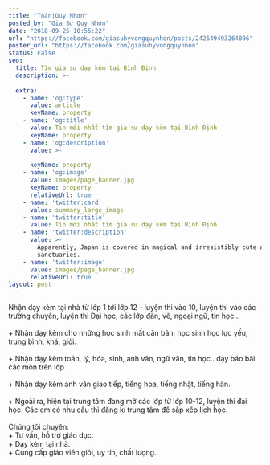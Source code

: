 ```yaml
---
title: "Toán|Quy Nhơn"
posted_by: "Gia Sư Quy Nhơn"
date: "2018-09-25 10:55:22"
url: "https://facebook.com/giasuhyvongquynhon/posts/242649493264896"
poster_url: "https://facebook.com/giasuhyvongquynhon"
status: False
seo:
  title: Tìm gia sư dạy kèm tại Bình Định
  description: >-
    
  extra:
    - name: 'og:type'
      value: article
      keyName: property
    - name: 'og:title'
      value: Tin mới nhất tìm gia sư dạy kèm tại Bình Định
      keyName: property
    - name: 'og:description'
      value: >-
        
      keyName: property
    - name: 'og:image'
      value: images/page_banner.jpg
      keyName: property
      relativeUrl: true
    - name: 'twitter:card'
      value: summary_large_image
    - name: 'twitter:title'
      value: Tin mới nhất tìm gia sư dạy kèm tại Bình Định
    - name: 'twitter:description'
      value: >-
        Apparently, Japan is covered in magical and irresistibly cute animal
        sanctuaries.
    - name: 'twitter:image'
      value: images/page_banner.jpg
      relativeUrl: true
layout: post
---
```

Nhận dạy kèm tại nhà từ lớp 1 tới lớp 12 - luyện thi vào 10, luyện thi vào các trường chuyên, luyện thi Đại học, các lớp đàn, vẽ, ngoại ngữ, tin học...<br><br>+ Nhận dạy kèm cho những học sinh mất căn bản, học sinh học lực yếu, trung bình, khá, giỏi.<br><br>+ Nhận dạy kèm toán, lý, hóa, sinh, anh văn, ngữ văn, tin học.. dạy báo bài các môn trên lớp<br><br>+ Nhận dạy kèm anh văn giao tiếp, tiếng hoa, tiếng nhật, tiếng hàn.<br><br>+ Ngoài ra, hiện tại trung tâm đang mở các lớp từ lớp 10-12, luyện thi đại học. Các em có nhu cầu thì đăng kí trung tâm để sắp xếp lịch học.<br><br>Chúng tôi chuyên:<br>+ Tư vấn, hỗ trợ giáo dục.<br>+ Dạy kèm tại nhà.<br>+ Cung cấp giáo viên giỏi, uy tín, chất lượng.
